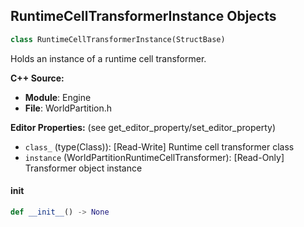 ## RuntimeCellTransformerInstance Objects

```python
class RuntimeCellTransformerInstance(StructBase)
```

Holds an instance of a runtime cell transformer.

**C++ Source:**

- **Module**: Engine
- **File**: WorldPartition.h

**Editor Properties:** (see get_editor_property/set_editor_property)

- ``class_`` (type(Class)):  [Read-Write] Runtime cell transformer class
- ``instance`` (WorldPartitionRuntimeCellTransformer):  [Read-Only] Transformer object instance

<a id="unreal.RuntimeCellTransformerInstance.__init__"></a>

#### __init__

```python
def __init__() -> None
```

<a id="unreal.HLODProxyMesh"></a>